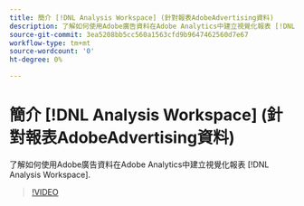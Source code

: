 ```yaml
---
title: 簡介 [!DNL Analysis Workspace] (針對報表AdobeAdvertising資料)
description: 了解如何使用Adobe廣告資料在Adobe Analytics中建立視覺化報表 [!DNL Analysis Workspace].
source-git-commit: 3ea5208bb5cc560a1563cfd9b9647462560d7e67
workflow-type: tm+mt
source-wordcount: '0'
ht-degree: 0%

---
```


# 簡介 [!DNL Analysis Workspace] (針對報表AdobeAdvertising資料)

了解如何使用Adobe廣告資料在Adobe Analytics中建立視覺化報表 [!DNL Analysis Workspace].

>[!VIDEO](https://video.tv.adobe.com/v/33492)

